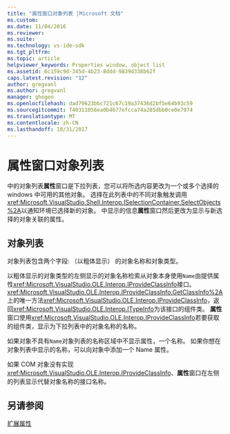 ```yaml
---
title: "属性窗口对象列表 |Microsoft 文档"
ms.custom: 
ms.date: 11/04/2016
ms.reviewer: 
ms.suite: 
ms.technology: vs-ide-sdk
ms.tgt_pltfrm: 
ms.topic: article
helpviewer_keywords: Properties window, object list
ms.assetid: 6c159c9d-345d-4b23-8ddd-9839d338b62f
caps.latest.revision: "12"
author: gregvanl
ms.author: gregvanl
manager: ghogen
ms.openlocfilehash: dad79623bbc721c67c19a37436d2bf5e64b93c59
ms.sourcegitcommit: f40311056ea0b4677efcca74a285dbb0ce0e7974
ms.translationtype: MT
ms.contentlocale: zh-CN
ms.lasthandoff: 10/31/2017
---
```

# <a name="properties-window-object-list"></a>属性窗口对象列表
中的对象列表**属性**窗口是下拉列表，您可以将所选内容更改为一个或多个选择的 windows 中可用的其他对象。 选择在此列表中的不同对象触发调用<xref:Microsoft.VisualStudio.Shell.Interop.ISelectionContainer.SelectObjects%2A>以通知环境已选择新的对象。 中显示的信息**属性**窗口然后更改为显示与新选择的对象关联的属性。  
  
## <a name="the-object-list"></a>对象列表  
 对象列表包含两个字段: （以粗体显示） 的对象名称和对象类型。  
  
 以粗体显示的对象类型的左侧显示的对象名称检索从对象本身使用`Name`由提供属性<xref:Microsoft.VisualStudio.OLE.Interop.IProvideClassInfo>接口。 <xref:Microsoft.VisualStudio.OLE.Interop.IProvideClassInfo.GetClassInfo%2A>上的唯一方法<xref:Microsoft.VisualStudio.OLE.Interop.IProvideClassInfo>，返回<xref:Microsoft.VisualStudio.OLE.Interop.ITypeInfo>为该接口的组件类。 **属性**窗口使用<xref:Microsoft.VisualStudio.OLE.Interop.IProvideClassInfo>若要获取的组件类，显示为下拉列表中的对象名称的名称。  
  
 如果对象不具有`Name`对象列表的名称区域中不显示属性，一个名称。 如果你想在对象列表中显示的名称，可以向对象中添加一个 Name 属性。  
  
 如果 COM 对象没有实现<xref:Microsoft.VisualStudio.OLE.Interop.IProvideClassInfo>、**属性**窗口在左侧的列表显示代替对象名称的接口名称。  
  
## <a name="see-also"></a>另请参阅  
 [扩展属性](../../extensibility/internals/extending-properties.md)